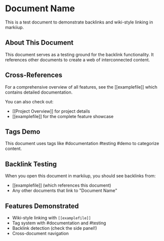 # Document Name

This is a test document to demonstrate backlinks and wiki-style linking in markiiup.

## About This Document

This document serves as a testing ground for the backlink functionality. It references other documents to create a web of interconnected content.

## Cross-References

For a comprehensive overview of all features, see the [[examplefile]] which contains detailed documentation.

You can also check out:
- [[Project Overview]] for project details
- [[examplefile]] for the complete feature showcase

## Tags Demo

This document uses tags like #documentation #testing #demo to categorize content.

## Backlink Testing

When you open this document in markiiup, you should see backlinks from:
- [[examplefile]] (which references this document)
- Any other documents that link to "Document Name"

## Features Demonstrated

- Wiki-style linking with `[[examplefile]]`
- Tag system with #documentation and #testing
- Backlink detection (check the side panel!)
- Cross-document navigation